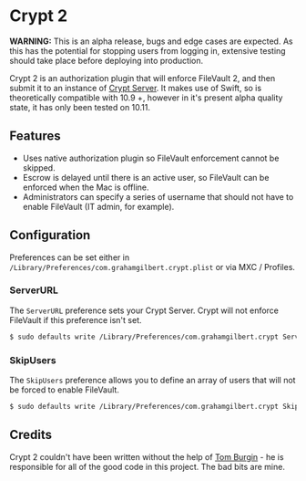 # Crypt 2

**WARNING:** This is an alpha release, bugs and edge cases are expected. As this has the potential for stopping users from logging in, extensive testing should take place before deploying into production.

Crypt 2 is an authorization plugin that will enforce FileVault 2, and then submit it to an instance of [Crypt Server](https://github.com/grahamgilbert/crypt-server). It makes use of Swift, so is theoretically compatible with 10.9 +, however in it's present alpha quality state, it has only been tested on 10.11.

## Features

* Uses native authorization plugin so FileVault enforcement cannot be skipped.
* Escrow is delayed until there is an active user, so FileVault can be enforced when the Mac is offline.
* Administrators can specify a series of username that should not have to enable FileVault (IT admin, for example).

## Configuration

Preferences can be set either in `/Library/Preferences/com.grahamgilbert.crypt.plist` or via MXC / Profiles.

### ServerURL

The `ServerURL` preference sets your Crypt Server. Crypt will not enforce FileVault if this preference isn't set.

``` bash
$ sudo defaults write /Library/Preferences/com.grahamgilbert.crypt ServerURL "https://crypt.example.com"
```

### SkipUsers

The `SkipUsers` preference allows you to define an array of users that will not be forced to enable FileVault.

``` bash
$ sudo defaults write /Library/Preferences/com.grahamgilbert.crypt SkipUsers -array-add adminuser
```

## Credits

Crypt 2 couldn't have been written without the help of [Tom Burgin](https://github.com/tburgin) - he is responsible for all of the good code in this project. The bad bits are mine.
